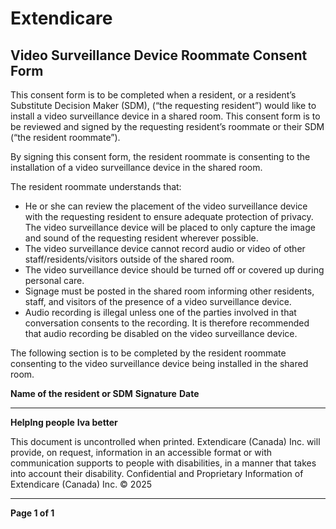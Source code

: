# Extendicare
## Video Surveillance Device Roommate Consent Form

This consent form is to be completed when a resident, or a resident’s Substitute Decision Maker (SDM), (“the requesting resident”) would like to install a video surveillance device in a shared room. This consent form is to be reviewed and signed by the requesting resident’s roommate or their SDM (“the resident roommate”).

By signing this consent form, the resident roommate is consenting to the installation of a video surveillance device in the shared room.

The resident roommate understands that:

- He or she can review the placement of the video surveillance device with the requesting resident to ensure adequate protection of privacy. The video surveillance device will be placed to only capture the image and sound of the requesting resident wherever possible.
- The video surveillance device cannot record audio or video of other staff/residents/visitors outside of the shared room.
- The video surveillance device should be turned off or covered up during personal care.
- Signage must be posted in the shared room informing other residents, staff, and visitors of the presence of a video surveillance device.
- Audio recording is illegal unless one of the parties involved in that conversation consents to the recording. It is therefore recommended that audio recording be disabled on the video surveillance device.

The following section is to be completed by the resident roommate consenting to the video surveillance device being installed in the shared room.

**Name of the resident or SDM**
**Signature**
**Date**

----

**Helplng people**
**Iva better**

This document is uncontrolled when printed. Extendicare (Canada) Inc. will provide, on request, information in an accessible format or with communication supports to people with disabilities, in a manner that takes into account their disability. Confidential and Proprietary Information of Extendicare (Canada) Inc. © 2025

----

**Page 1 of 1**